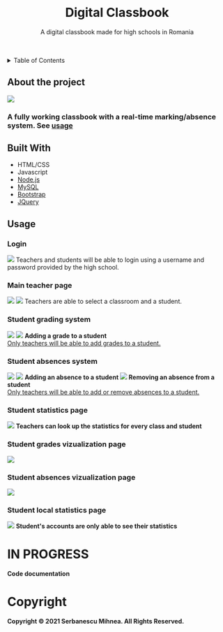 
<br />
<div align="center">


<h1 align="center">Digital Classbook</h1>

  <p align="center">
    A digital classbook made for high schools in Romania
    <br />
    <br />
    <br />
   
  </p>
</div>

<details>
  <summary>Table of Contents</summary>
  <ol>
    <li>
      <a href="#about-the-project">About The Project</a>
      <ul>
        <li><a href="#built-with">Built With</a></li>
      </ul>
    </li>
    <li>
      <a href="#usage">Usage</a>
      <ul>
        <li><a href="#login">Login</a></li>
        <li><a href="#main-teacher-page">Main teacher's page</a></li>
        <li><a href="#student-grading-system">Student's grading system</a></li>
        <li><a href="#student-absences-system">Student's absences system</a></li>
        <li><a href="#student-statistics-page">Student's statistics page</a></li>
        <li><a href="#student-grades-vizualization-page">Student's grades vizualization page</a></li>
        <li><a href="#student-absences-vizualization-page">Student's absences vizualization page</a></li>
        <li><a href="#student-local-statistics-page">Student's local statistics page</a></li>
      </ul>
    </li>
   <li>
      <a href="#in-progress">In progress</a>
    </li>
    <li>
      <a href="#copyright">Copyright</a>
    </li>
   
    
  </ol>
</details>

## About the project
<img src="https://i.imgur.com/CAeOym7.png">

### A fully working classbook with a real-time marking/absence system. See <a href="#usage">usage</a>

## Built With

* HTML/CSS
* Javascript
* [Node.js](https://nodejs.org/)
* [MySQL](https://www.mysql.com/)
* [Bootstrap](https://getbootstrap.com)
* [JQuery](https://jquery.com)

## Usage

### Login
<img src="https://i.imgur.com/JYvXhvN.png">
Teachers and students will be able to login using a username and password provided by the high school.

### Main teacher page
<img src="https://i.imgur.com/V4yHmAT.png">
<img src="https://i.imgur.com/3MmJXhY.png">
Teachers are able to select a classroom and a student.

### Student grading system
<img src="https://i.imgur.com/CAeOym7.png">
<img src="https://i.imgur.com/ADozUoC.png">
<b> Adding a grade to a student </b>
<br>
<ins> Only teachers will be able to add grades to a student. </ins>

### Student absences system
<img src="https://i.imgur.com/Mn7Jwl6.png">
<img src="https://i.imgur.com/sCOTuE1.png">
<b> Adding an absence to a student </b>
<img src="https://i.imgur.com/hUfeUne.png">
<b> Removing an absence from a student </b>
<br>
<ins> Only teachers will be able to add or remove absences to a student. </ins>

### Student statistics page
<img src="https://i.imgur.com/wS5NnU3.png">
<b> Teachers can look up the statistics for every class and student </b>

### Student grades vizualization page
<img src="https://i.imgur.com/gN42w7j.png">

### Student absences vizualization page
<img src="https://i.imgur.com/wRmZ8PR.png">

### Student local statistics page
<img src="https://i.imgur.com/1f1NOKk.png">
<b> Student's accounts are only able to see their statistics </b>

# IN PROGRESS
<b> Code documentation <b>

# Copyright
<b> Copyright © 2021 Serbanescu Mihnea. All Rights Reserved. </b>




